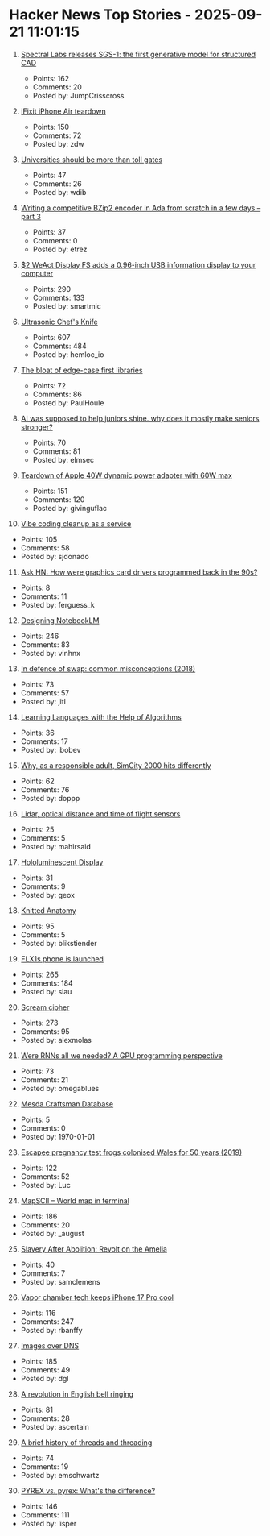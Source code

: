 # Hacker News Top Stories - 2025-09-21 11:01:15

1. [Spectral Labs releases SGS-1: the first generative model for structured CAD](https://www.spectrallabs.ai/research/SGS-1)
   - Points: 162
   - Comments: 20
   - Posted by: JumpCrisscross

2. [iFixit iPhone Air teardown](https://www.ifixit.com/News/113171/iphone-air-teardown)
   - Points: 150
   - Comments: 72
   - Posted by: zdw

3. [Universities should be more than toll gates](https://www.waliddib.com/posts/universities-should-be-more-than-toll-gates/)
   - Points: 47
   - Comments: 26
   - Posted by: wdib

4. [Writing a competitive BZip2 encoder in Ada from scratch in a few days – part 3](https://gautiersblog.blogspot.com/2025/09/writing-competitive-bzip2-encoder-in.html)
   - Points: 37
   - Comments: 0
   - Posted by: etrez

5. [$2 WeAct Display FS adds a 0.96-inch USB information display to your computer](https://www.cnx-software.com/2025/09/18/2-weact-display-fs-adds-a-0-96-inch-usb-information-display-to-your-computer/)
   - Points: 290
   - Comments: 133
   - Posted by: smartmic

6. [Ultrasonic Chef's Knife](https://seattleultrasonics.com/)
   - Points: 607
   - Comments: 484
   - Posted by: hemloc_io

7. [The bloat of edge-case first libraries](https://43081j.com/2025/09/bloat-of-edge-case-libraries)
   - Points: 72
   - Comments: 86
   - Posted by: PaulHoule

8. [AI was supposed to help juniors shine. why does it mostly make seniors stronger?](https://elma.dev/notes/ai-makes-seniors-stronger/)
   - Points: 70
   - Comments: 81
   - Posted by: elmsec

9. [Teardown of Apple 40W dynamic power adapter with 60W max](https://www.chargerlab.com/teardown-of-apple-40w-dynamic-power-adapter-with-60w-max-a3365/)
   - Points: 151
   - Comments: 120
   - Posted by: givinguflac

10. [Vibe coding cleanup as a service](https://donado.co/en/articles/2025-09-16-vibe-coding-cleanup-as-a-service/)
   - Points: 105
   - Comments: 58
   - Posted by: sjdonado

11. [Ask HN: How were graphics card drivers programmed back in the 90s?](undefined)
   - Points: 8
   - Comments: 11
   - Posted by: ferguess_k

12. [Designing NotebookLM](https://jasonspielman.com/notebooklm)
   - Points: 246
   - Comments: 83
   - Posted by: vinhnx

13. [In defence of swap: common misconceptions (2018)](https://chrisdown.name/2018/01/02/in-defence-of-swap.html)
   - Points: 73
   - Comments: 57
   - Posted by: jitl

14. [Learning Languages with the Help of Algorithms](https://www.johndcook.com/blog/2025/09/17/learning-languages-with-the-help-of-algorithms/)
   - Points: 36
   - Comments: 17
   - Posted by: ibobev

15. [Why, as a responsible adult, SimCity 2000 hits differently](https://arstechnica.com/gaming/2025/09/thirty-years-later-simcity-2000-hasnt-changed-but-i-have/)
   - Points: 62
   - Comments: 76
   - Posted by: doppp

16. [Lidar, optical distance and time of flight sensors](https://ams-osram.com/innovation/technology/depth-and-3d-sensing/lidar-optical-distance-and-time-of-flight-sensors)
   - Points: 25
   - Comments: 5
   - Posted by: mahirsaid

17. [Hololuminescent Display](https://lookingglassfactory.com/hld-overview)
   - Points: 31
   - Comments: 9
   - Posted by: geox

18. [Knitted Anatomy](https://www.knitted-anatomy.at/cardiovascular-system/)
   - Points: 95
   - Comments: 5
   - Posted by: blikstiender

19. [FLX1s phone is launched](https://furilabs.com/flx1s-is-launched/)
   - Points: 265
   - Comments: 184
   - Posted by: slau

20. [Scream cipher](https://sethmlarson.dev/scream-cipher)
   - Points: 273
   - Comments: 95
   - Posted by: alexmolas

21. [Were RNNs all we needed? A GPU programming perspective](https://dhruvmsheth.github.io/projects/gpu_pogramming_curnn/)
   - Points: 73
   - Comments: 21
   - Posted by: omegablues

22. [Mesda Craftsman Database](http://test0.dlibrary.org/en/nodes/4066-craftsman-database)
   - Points: 5
   - Comments: 0
   - Posted by: 1970-01-01

23. [Escapee pregnancy test frogs colonised Wales for 50 years (2019)](https://www.bbc.com/news/uk-wales-44886585)
   - Points: 122
   - Comments: 52
   - Posted by: Luc

24. [MapSCII – World map in terminal](https://github.com/rastapasta/mapscii)
   - Points: 186
   - Comments: 20
   - Posted by: _august

25. [Slavery After Abolition: Revolt on the Amelia](https://www.historytoday.com/archive/feature/slavery-after-abolition-revolt-amelia)
   - Points: 40
   - Comments: 7
   - Posted by: samclemens

26. [Vapor chamber tech keeps iPhone 17 Pro cool](https://spectrum.ieee.org/iphone-17-pro-vapor-chamber)
   - Points: 116
   - Comments: 247
   - Posted by: rbanffy

27. [Images over DNS](https://dgl.cx/2025/09/images-over-dns)
   - Points: 185
   - Comments: 49
   - Posted by: dgl

28. [A revolution in English bell ringing](https://harpers.org/archive/2025/10/a-change-of-tune-veronique-greenwood-bell-ringing/)
   - Points: 81
   - Comments: 28
   - Posted by: ascertain

29. [A brief history of threads and threading](https://eclecticlight.co/2025/09/20/a-brief-history-of-threads-and-threading/)
   - Points: 74
   - Comments: 19
   - Posted by: emschwartz

30. [PYREX vs. pyrex: What's the difference?](https://www.corning.com/worldwide/en/products/life-sciences/resources/stories/in-the-field/pyrex-vs-pyrex-whats-the-difference.html)
   - Points: 146
   - Comments: 111
   - Posted by: lisper

